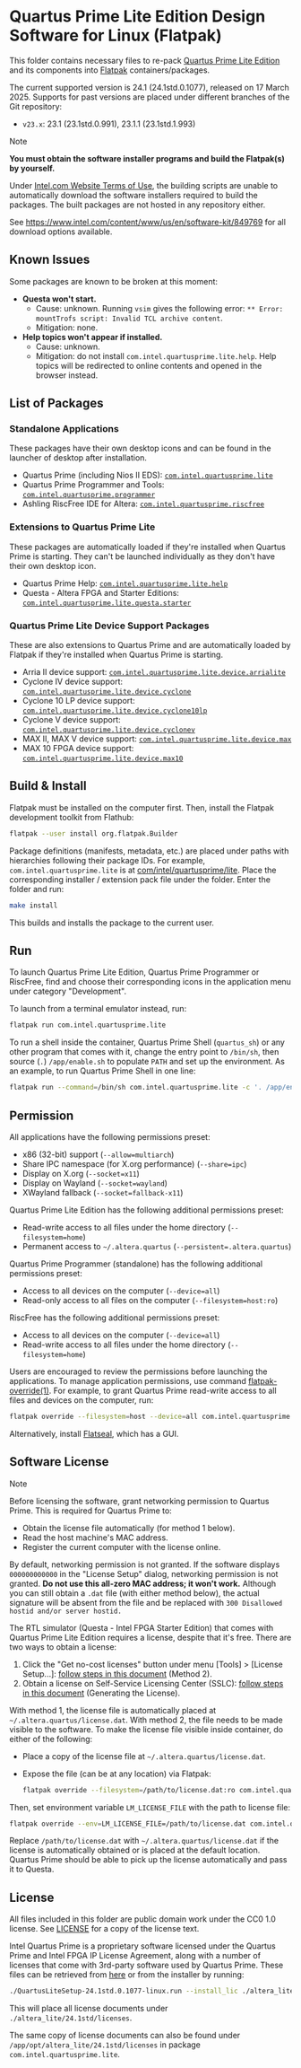 <!--
    SPDX-FileCopyrightText: 2024-2025 Junde Yhi <junde@yhi.moe>
    SPDX-License-Identifier: CC0-1.0
-->

# Quartus Prime Lite Edition Design Software for Linux (Flatpak)

This folder contains necessary files to re-pack [Quartus Prime Lite Edition](https://www.intel.com/content/www/us/en/products/details/fpga/development-tools/quartus-prime.html) and its components into [Flatpak](https://en.wikipedia.org/wiki/Flatpak) containers/packages.

The current supported version is 24.1 (24.1std.0.1077), released on 17 March 2025. Supports for past versions are placed under different branches of the Git repository:

* `v23.x`: 23.1 (23.1std.0.991), 23.1.1 (23.1std.1.993)

> [!NOTE]
>
> **You must obtain the software installer programs and build the Flatpak(s) by yourself.**
>
> Under [Intel.com Website Terms of Use](https://www.intel.com/content/www/us/en/legal/terms-of-use.html), the building scripts are unable to automatically download the software installers required to build the packages. The built packages are not hosted in any repository either.
>
> See <https://www.intel.com/content/www/us/en/software-kit/849769> for all download options available.

## Known Issues

Some packages are known to be broken at this moment:

* **Questa won't start.**
    * Cause: unknown. Running `vsim` gives the following error: `** Error: mountTrofs script: Invalid TCL archive content`.
    * Mitigation: none.
* **Help topics won't appear if installed.**
    * Cause: unknown.
    * Mitigation: do not install `com.intel.quartusprime.lite.help`. Help topics will be redirected to online contents and opened in the browser instead.

## List of Packages

### Standalone Applications

These packages have their own desktop icons and can be found in the launcher of desktop after installation.

- Quartus Prime (including Nios II EDS): [`com.intel.quartusprime.lite`](./com/intel/quartusprime/lite)
- Quartus Prime Programmer and Tools: [`com.intel.quartusprime.programmer`](./com/intel/quartusprime/programmer)
- Ashling RiscFree IDE for Altera: [`com.intel.quartusprime.riscfree`](./com/intel/quartusprime/riscfree)

### Extensions to Quartus Prime Lite

These packages are automatically loaded if they're installed when Quartus Prime is starting. They can't be launched individually as they don't have their own desktop icon.

- Quartus Prime Help: [`com.intel.quartusprime.lite.help`](./com/intel/quartusprime/lite/help)
- Questa - Altera FPGA and Starter Editions: [`com.intel.quartusprime.lite.questa.starter`](./com/intel/quartusprime/lite/questa/starter)

### Quartus Prime Lite Device Support Packages

These are also extensions to Quartus Prime and are automatically loaded by Flatpak if they're installed when Quartus Prime is starting.

- Arria II device support: [`com.intel.quartusprime.lite.device.arrialite`](./com/intel/quartusprime/lite/device/arrialite)
- Cyclone IV device support: [`com.intel.quartusprime.lite.device.cyclone`](./com/intel/quartusprime/lite/device/cyclone)
- Cyclone 10 LP device support: [`com.intel.quartusprime.lite.device.cyclone10lp`](./com/intel/quartusprime/lite/device/cyclone10lp)
- Cyclone V device support: [`com.intel.quartusprime.lite.device.cyclonev`](./com/intel/quartusprime/lite/device/cyclonev)
- MAX II, MAX V device support: [`com.intel.quartusprime.lite.device.max`](./com/intel/quartusprime/lite/device/max)
- MAX 10 FPGA device support: [`com.intel.quartusprime.lite.device.max10`](./com/intel/quartusprime/lite/device/max10)

## Build &amp; Install

Flatpak must be installed on the computer first. Then, install the Flatpak development toolkit from Flathub:

```sh
flatpak --user install org.flatpak.Builder
```

Package definitions (manifests, metadata, etc.) are placed under paths with hierarchies following their package IDs. For example, `com.intel.quartusprime.lite` is at [com/intel/quartusprime/lite](./com/intel/quartusprime/lite/). Place the corresponding installer / extension pack file under the folder. Enter the folder and run:

```sh
make install
```

This builds and installs the package to the current user.

## Run

To launch Quartus Prime Lite Edition, Quartus Prime Programmer or RiscFree, find and choose their corresponding icons in the application menu under category "Development".

To launch from a terminal emulator instead, run:

```sh
flatpak run com.intel.quartusprime.lite
```

To run a shell inside the container, Quartus Prime Shell (`quartus_sh`) or any other program that comes with it, change the entry point to `/bin/sh`, then source (`.`) `/app/enable.sh` to populate `PATH` and set up the environment. As an example, to run Quartus Prime Shell in one line:

```sh
flatpak run --command=/bin/sh com.intel.quartusprime.lite -c '. /app/enable.sh; quartus_sh'
```

## Permission

All applications have the following permissions preset:

- x86 (32-bit) support (`--allow=multiarch`)
- Share IPC namespace (for X.org performance) (`--share=ipc`)
- Display on X.org (`--socket=x11`)
- Display on Wayland (`--socket=wayland`)
- XWayland fallback (`--socket=fallback-x11`)

Quartus Prime Lite Edition has the following additional permissions preset:

- Read-write access to all files under the home directory (`--filesystem=home`)
- Permanent access to `~/.altera.quartus` (`--persistent=.altera.quartus`)

Quartus Prime Programmer (standalone) has the following additional permissions preset:

- Access to all devices on the computer (`--device=all`)
- Read-only access to all files on the computer (`--filesystem=host:ro`)

RiscFree has the following additional permissions preset:

- Access to all devices on the computer (`--device=all`)
- Read-write access to all files under the home directory (`--filesystem=home`)

Users are encouraged to review the permissions before launching the applications. To manage application permissions, use command [flatpak-override(1)](https://docs.flatpak.org/en/latest/flatpak-command-reference.html#flatpak-override). For example, to grant Quartus Prime read-write access to all files and devices on the computer, run:

```sh
flatpak override --filesystem=host --device=all com.intel.quartusprime.lite
```

Alternatively, install [Flatseal](https://flathub.org/apps/com.github.tchx84.Flatseal), which has a GUI.

## Software License

> [!NOTE]
>
> Before licensing the software, grant networking permission to Quartus Prime. This is required for Quartus Prime to:
>
> * Obtain the license file automatically (for method 1 below).
> * Read the host machine's MAC address.
> * Register the current computer with the license online.
>
> By default, networking permission is not granted. If the software displays `000000000000` in the "License Setup" dialog, networking permission is not granted. **Do not use this all-zero MAC address; it won't work.** Although you can still obtain a `.dat` file (with either method below), the actual signature will be absent from the file and be replaced with `300 Disallowed hostid and/or server hostid.`

The RTL simulator (Questa - Intel FPGA Starter Edition) that comes with Quartus Prime Lite Edition requires a license, despite that it's free. There are two ways to obtain a license:

1. Click the "Get no-cost licenses" button under menu \[Tools\] \> \[License Setup...\]: [follow steps in this document](https://www.intel.com/content/www/us/en/docs/programmable/683472/25-1/acquiring-free-no-cost-licenses.html#uex1716819435805__section_lz4_4jt_nbc) (Method 2).
2. Obtain a license on Self-Service Licensing Center (SSLC): [follow steps in this document](https://www.intel.com/content/www/us/en/docs/programmable/683472/25-1/and-software-license.html) (Generating the License).

With method 1, the license file is automatically placed at `~/.altera.quartus/license.dat`. With method 2, the file needs to be made visible to the software. To make the license file visible inside container, do either of the following:

* Place a copy of the license file at `~/.altera.quartus/license.dat`.
* Expose the file (can be at any location) via Flatpak:

    ```sh
    flatpak override --filesystem=/path/to/license.dat:ro com.intel.quartusprime.lite
    ```

Then, set environment variable `LM_LICENSE_FILE` with the path to license file:

```sh
flatpak override --env=LM_LICENSE_FILE=/path/to/license.dat com.intel.quartusprime.lite
```

Replace `/path/to/license.dat` with `~/.altera.quartus/license.dat` if the license is automatically obtained or is placed at the default location. Quartus Prime should be able to pick up the license automatically and pass it to Questa.

## License

All files included in this folder are public domain work under the CC0 1.0 license. See [LICENSE](./LICENSE) for a copy of the license text.

Intel Quartus Prime is a proprietary software licensed under the Quartus Prime and Intel FPGA IP License Agreement, along with a number of licenses that come with 3rd-party software used by Quartus Prime. These files can be retrieved from [here](https://downloadmirror.intel.com/849094/license-quartus-24.1std.zip) or from the installer by running:

```sh
./QuartusLiteSetup-24.1std.0.1077-linux.run --install_lic ./altera_lite/24.1std
```

This will place all license documents under `./altera_lite/24.1std/licenses`.

The same copy of license documents can also be found under `/app/opt/altera_lite/24.1std/licenses` in package `com.intel.quartusprime.lite`.
